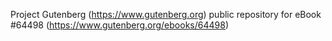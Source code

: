 Project Gutenberg (https://www.gutenberg.org) public repository for
eBook #64498 (https://www.gutenberg.org/ebooks/64498)
